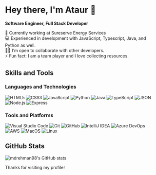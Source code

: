 # Hey there, I'm Ataur 👋
**Software Engineer, Full Stack Developer**

🔭 Currently working at Sureserve Energy Services  
💻 Experienced in development with JavaScript, Typescript, Java, and Python as well.  
👨‍💻 I’m open to collaborate with other developers.  
⚡ Fun fact: I am a team player and I love collecting resources.

## Skills and Tools

### Languages and Technologies

![HTML5](https://img.shields.io/badge/-HTML5-E34F26?style=flat-square&logo=html5&logoColor=white)
![CSS3](https://img.shields.io/badge/-CSS3-1572B6?style=flat-square&logo=css3)
![JavaScript](https://img.shields.io/badge/-JavaScript-F7DF1E?style=flat-square&logo=javascript&logoColor=black)
![Python](https://img.shields.io/badge/-Python-3776AB?style=flat-square&logo=python&logoColor=white)
![Java](https://img.shields.io/badge/-Java-007396?style=flat-square&logo=java)
![TypeScript](https://img.shields.io/badge/-TypeScript-3178C6?style=flat-square&logo=typescript&logoColor=white)
![JSON](https://img.shields.io/badge/-JSON-000000?style=flat-square&logo=json)
![Node.js](https://img.shields.io/badge/-Node.js-339933?style=flat-square&logo=node.js&logoColor=white)
![Express](https://img.shields.io/badge/-Express-000000?style=flat-square&logo=express&logoColor=white)

### Tools and Platforms

![Visual Studio Code](https://img.shields.io/badge/-VS%20Code-007ACC?style=flat-square&logo=visual-studio-code&logoColor=white)
![Git](https://img.shields.io/badge/-Git-F05032?style=flat-square&logo=git&logoColor=white)
![GitHub](https://img.shields.io/badge/-GitHub-181717?style=flat-square&logo=github)
![IntelliJ IDEA](https://img.shields.io/badge/-IntelliJ%20IDEA-000000?style=flat-square&logo=intellij-idea&logoColor=white)
![Azure DevOps](https://img.shields.io/badge/-Azure%20DevOps-0078D7?style=flat-square&logo=azure-devops&logoColor=white)
![AWS](https://img.shields.io/badge/-AWS-232F3E?style=flat-square&logo=amazon-aws&logoColor=white)
![MacOS](https://img.shields.io/badge/-MacOS-000000?style=flat-square&logo=apple&logoColor=white)
![Linux](https://img.shields.io/badge/-Linux-FCC624?style=flat-square&logo=linux&logoColor=black)

## GitHub Stats
![mdrehman98's GitHub stats](https://github-readme-stats.vercel.app/api?username=mdrehman98&show_icons=true)

Thanks for visiting my profile!
